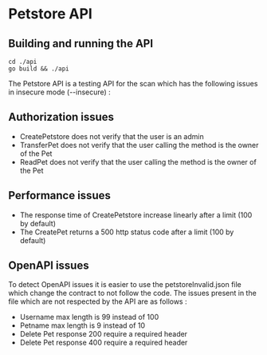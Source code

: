 # Petstore API 

## Building and running the API 

```
cd ./api
go build && ./api
```

The Petstore API is a testing API for the scan which has the following issues in insecure mode (--insecure) : 

## Authorization issues 
- CreatePetstore does not verify that the user is an admin
- TransferPet does not verify that the user calling the method is the owner of the Pet 
- ReadPet does not verify that the user calling the method is the owner of the Pet 

## Performance issues
- The response time of CreatePetstore increase linearly after a limit (100 by default)
- The CreatePet returns a 500 http status code after a limit (100 by default) 

## OpenAPI issues

To detect OpenAPI issues it is easier to use the petstoreInvalid.json file which change the contract to not follow the code. The issues present in the file which are not respected by the API are as follows : 
- Username max length is 99 instead of 100
- Petname max length is  9 instead of 10
- Delete Pet response 200 require a required header
- Delete Pet response 400 require a required header